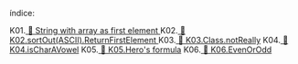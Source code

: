 índice:

K01.[ 📁 String with array as first element ](./K01.StringToSentence) 
K02.[ 📁 K02.sortOut(ASCII).ReturnFirstElement ](./K02.sortOut(ASCII).ReturnFirstElement/) 
K03.[ 📁 K03.Class.notReally](K03.Class.notReally/)
K04.[ 📁 K04.isCharAVowel](K04.isCharAVowel/)
K05.[ 📁 K05.Hero's formula](./K05.Hero's%20formula/)
K06.[ 📁 K06.EvenOrOdd](./K06.EvenOrOdd/)
